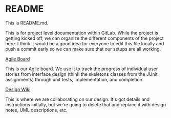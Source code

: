 # README 

This is README.md. 

This is for project level documentation within GitLab. While the project is getting kicked off, we can organize the different components of the project here. I think it would be a good idea for everyone to edit this file locally and push a commit early so we can make sure that our setups are all working. 


[Agile Board](https://issues350.cs.odu.edu/projects/tangerine2summer/agile/board)

This is our Agile board. We use it to track the progress of individual user stories from interface design (think the skeletons classes from the JUnit assignments) through unit tests, implementation, and completion. 

[Design Wiki](https://forge350.cs.odu.edu/bklarman/Tangerine2/wikis/design) 

This is where we are collaborating on our design. It's got details and instructions initially, but we're going to delete that and replace it with design notes, UML descriptions, etc. 

